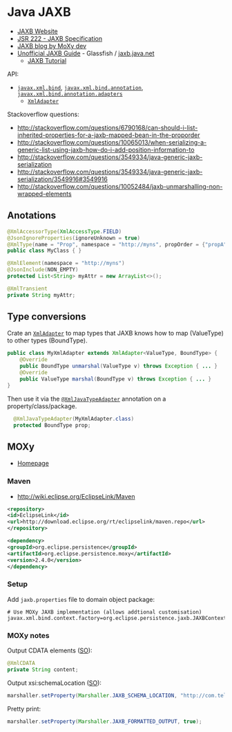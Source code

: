 # Java JAXB

* [JAXB Website](https://jaxb.java.net/)
* [JSR 222 - JAXB Specification](https://jcp.org/en/jsr/detail?id=222)
* [JAXB blog by MoXy dev](http://blog.bdoughan.com/)
* [Unofficial JAXB Guide](https://jaxb.java.net/guide/index.html) - Glassfish / [jaxb.java.net](https://jaxb.java.net)
    * [JAXB Tutorial](https://jaxb.java.net/tutorial/)

API:

* [`javax.xml.bind`](http://docs.oracle.com/javase/8/docs/api/javax/xml/bind/package-summary.html), [`javax.xml.bind.annotation`](http://docs.oracle.com/javase/8/docs/api/javax/xml/bind/annotation/package-summary.html), [`javax.xml.bind.annotation.adapters`](http://docs.oracle.com/javase/8/docs/api/javax/xml/bind/annotation/adapters/package-summary.html)
    * [`XmlAdapter`](http://docs.oracle.com/javase/8/docs/api/javax/xml/bind/annotation/adapters/XmlAdapter.html)

Stackoverflow questions:

* <http://stackoverflow.com/questions/6790168/can-should-i-list-inherited-properties-for-a-jaxb-mapped-bean-in-the-proporder>
* <http://stackoverflow.com/questions/10065013/when-serializing-a-generic-list-using-jaxb-how-do-i-add-position-information-to>
* <http://stackoverflow.com/questions/3549334/java-generic-jaxb-serialization>
* <http://stackoverflow.com/questions/3549334/java-generic-jaxb-serialization/3549916#3549916>
* <http://stackoverflow.com/questions/10052484/jaxb-unmarshalling-non-wrapped-elements>

## Anotations

```java
@XmlAccessorType(XmlAccessType.FIELD)
@JsonIgnoreProperties(ignoreUnknown = true)
@XmlType(name = "Prop", namespace = "http://myns", propOrder = {"propA", "propB"})
public class MyClass { }

@XmlElement(namespace = "http://myns")
@JsonInclude(NON_EMPTY)
protected List<String> myAttr = new ArrayList<>();

@XmlTransient
private String myAttr;
```

## Type conversions

Crate an [`XmlAdapter`](http://docs.oracle.com/javase/8/docs/api/javax/xml/bind/annotation/adapters/XmlAdapter.html) to map types that JAXB knows how to map (ValueType) to other types (BoundType).

```java
public class MyXmlAdapter extends XmlAdapter<ValueType, BoundType> {
    @Override
    public BoundType unmarshal(ValueType v) throws Exception { ... }
    @Override
    public ValueType marshal(BoundType v) throws Exception { ... }
}
```

Then use it via the [`@XmlJavaTypeAdapter`](http://docs.oracle.com/javase/8/docs/api/javax/xml/bind/annotation/adapters/XmlJavaTypeAdapter.html) annotation on a property/class/package.

```java
  @XmlJavaTypeAdapter(MyXmlAdapter.class)
  protected BoundType prop;
```

## MOXy

* [Homepage](http://www.eclipse.org/eclipselink/moxy.php)

### Maven

* <http://wiki.eclipse.org/EclipseLink/Maven>

```xml
<repository>
<id>EclipseLink</id>
<url>http://download.eclipse.org/rt/eclipselink/maven.repo</url>
</repository>

<dependency>
<groupId>org.eclipse.persistence</groupId>
<artifactId>org.eclipse.persistence.moxy</artifactId>
<version>2.4.0</version>
</dependency>
```

### Setup
Add `jaxb.properties` file to domain object package:

```properties
# Use MOXy JAXB implementation (allows addtional customisation)
javax.xml.bind.context.factory=org.eclipse.persistence.jaxb.JAXBContextFactory
```

### MOXy notes

Output CDATA elements ([SO](http://stackoverflow.com/questions/6813948/using-moxys-xmlcdata-annotation-with-jersey)):

```java
@XmlCDATA
private String content;
```

Output xsi:schemaLocation ([SO](http://stackoverflow.com/questions/4863786/xmlschema-annotation-use-with-jaxb)):

```java
marshaller.setProperty(Marshaller.JAXB_SCHEMA_LOCATION, "http://com.telekom.digitalmedia/pcb/document /home/paulm/Dev/workspace/cms/src/main/resources/templates/document.xsd");
```

Pretty print:

```java
marshaller.setProperty(Marshaller.JAXB_FORMATTED_OUTPUT, true);
```